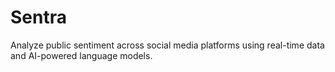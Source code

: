 # Sentra
Analyze public sentiment across social media platforms using real-time data and AI-powered language models.
